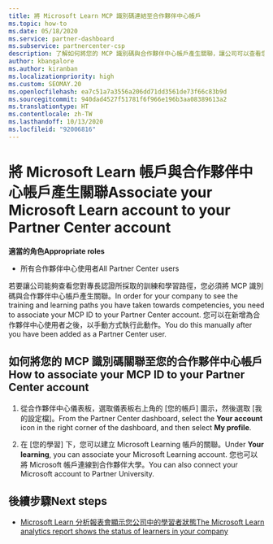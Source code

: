 ```yaml
---
title: 將 Microsoft Learn MCP 識別碼連結至合作夥伴中心帳戶
ms.topic: how-to
ms.date: 05/18/2020
ms.service: partner-dashboard
ms.subservice: partnercenter-csp
description: 了解如何將您的 MCP 識別碼與合作夥伴中心帳戶產生關聯，讓公司可以查看您對專長認證所採取的訓練和學習路徑。
author: kbangalore
ms.author: kiranban
ms.localizationpriority: high
ms.custom: SEOMAY.20
ms.openlocfilehash: ea7c51a7a3556a206dd71dd3561de73f66c83b9d
ms.sourcegitcommit: 940dad4527f51781f6f966e196b3aa08389613a2
ms.translationtype: HT
ms.contentlocale: zh-TW
ms.lasthandoff: 10/13/2020
ms.locfileid: "92006816"
---
```

# <a name="associate-your-microsoft-learn-account-to-your-partner-center-account"></a><span data-ttu-id="5fe9a-103">將 Microsoft Learn 帳戶與合作夥伴中心帳戶產生關聯</span><span class="sxs-lookup"><span data-stu-id="5fe9a-103">Associate your Microsoft Learn account to your Partner Center account</span></span>

<span data-ttu-id="5fe9a-104">**適當的角色**</span><span class="sxs-lookup"><span data-stu-id="5fe9a-104">**Appropriate roles**</span></span>

- <span data-ttu-id="5fe9a-105">所有合作夥伴中心使用者</span><span class="sxs-lookup"><span data-stu-id="5fe9a-105">All Partner Center users</span></span>

<span data-ttu-id="5fe9a-106">若要讓公司能夠查看您對專長認證所採取的訓練和學習路徑，您必須將 MCP 識別碼與合作夥伴中心帳戶產生關聯。</span><span class="sxs-lookup"><span data-stu-id="5fe9a-106">In order for your company to see the training and learning paths you have taken towards competencies, you need to associate your MCP ID to your Partner Center account.</span></span> <span data-ttu-id="5fe9a-107">您可以在新增為合作夥伴中心使用者之後，以手動方式執行此動作。</span><span class="sxs-lookup"><span data-stu-id="5fe9a-107">You do this manually after you have been added as a Partner Center user.</span></span>

## <a name="how-to-associate-your-mcp-id-to-your-partner-center-account"></a><span data-ttu-id="5fe9a-108">如何將您的 MCP 識別碼關聯至您的合作夥伴中心帳戶</span><span class="sxs-lookup"><span data-stu-id="5fe9a-108">How to associate your MCP ID to your Partner Center account</span></span>

1. <span data-ttu-id="5fe9a-109">從合作夥伴中心儀表板，選取儀表板右上角的 [您的帳戶] 圖示，然後選取 [我的設定檔]。</span><span class="sxs-lookup"><span data-stu-id="5fe9a-109">From the Partner Center dashboard, select the **Your account** icon in the right corner of the dashboard, and then select **My profile**.</span></span>

2. <span data-ttu-id="5fe9a-110">在 [您的學習] 下，您可以建立 Microsoft Learning 帳戶的關聯。</span><span class="sxs-lookup"><span data-stu-id="5fe9a-110">Under **Your learning**, you can associate your Microsoft Learning account.</span></span> <span data-ttu-id="5fe9a-111">您也可以將 Microsoft 帳戶連線到合作夥伴大學。</span><span class="sxs-lookup"><span data-stu-id="5fe9a-111">You can also connect your Microsoft account to Partner University.</span></span>

## <a name="next-steps"></a><span data-ttu-id="5fe9a-112">後續步驟</span><span class="sxs-lookup"><span data-stu-id="5fe9a-112">Next steps</span></span>

- [<span data-ttu-id="5fe9a-113">Microsoft Learn 分析報表會顯示您公司中的學習者狀態</span><span class="sxs-lookup"><span data-stu-id="5fe9a-113">The Microsoft Learn analytics report shows the status of learners in your company</span></span>](ms-learn-analytics.md)